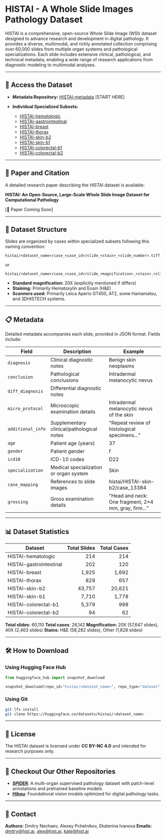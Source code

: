 # HISTAI - A Whole Slide Images Pathology Dataset

HISTAI is a comprehensive, open-source Whole Slide Image (WSI) dataset designed to advance research and development in digital pathology. It provides a diverse, multimodal, and richly annotated collection comprising over 60,000 slides from multiple organ systems and pathological specializations. Each slide includes extensive clinical, pathological, and technical metadata, enabling a wide range of research applications from diagnostic modeling to multimodal analyses.

---

## 🔗 Access the Dataset

* **Metadata Repository:** [HISTAI-metadata](https://huggingface.co/datasets/histai/HISTAI-metadata) [START HERE]
* **Individual Specialized Subsets:**

  * [HISTAI-hematologic](https://huggingface.co/datasets/histai/HISTAI-hematologic)
  * [HISTAI-gastrointestinal](https://huggingface.co/datasets/histai/HISTAI-gastrointestinal)
  * [HISTAI-breast](https://huggingface.co/datasets/histai/HISTAI-breast)
  * [HISTAI-thorax](https://huggingface.co/datasets/histai/HISTAI-thorax)
  * [HISTAI-skin-b2](https://huggingface.co/datasets/histai/HISTAI-skin-b2)
  * [HISTAI-skin-b1](https://huggingface.co/datasets/histai/HISTAI-skin-b1)
  * [HISTAI-colorectal-b1](https://huggingface.co/datasets/histai/HISTAI-colorectal-b1)
  * [HISTAI-colorectal-b2](https://huggingface.co/datasets/histai/HISTAI-colorectal-b2)

---

## 📄 Paper and Citation

A detailed research paper describing the HISTAI dataset is available:

**HISTAI: An Open-Source, Large-Scale Whole Slide Image Dataset for Computational Pathology**

\[📌 Paper Coming Soon]

---

## 📂 Dataset Structure

Slides are organized by cases within specialized subsets following this naming convention:

```
histai/<dataset_name>/case_<case_id>/slide_<stain>_<slide_number>.tiff
```

or

```
histai/<dataset_name>/case_<case_id>/slide_<magnification>_<stain>_<slide_number>.tiff
```

* **Standard magnification:** 20X (explicitly mentioned if differs)
* **Staining:** Primarily Hematoxylin and Eosin (H\&E)
* **Scanners used:** Primarily Leica Aperio GT450, AT2, some Hamamatsu, and 3DHISTECH systems.

---

## 📋 Metadata

Detailed metadata accompanies each slide, provided in JSON format. Fields include:

| Field             | Description                               | Example                                              |
| ----------------- | ----------------------------------------- | ---------------------------------------------------- |
| `diagnosis`       | Clinical diagnostic notes                 | Benign skin neoplasms                                |
| `conclusion`      | Pathological conclusions                  | Intradermal melanocytic nevus                        |
| `diff_diagnosis`  | Differential diagnostic notes             |                                                      |
| `micro_protocol`  | Microscopic examination details           | Intradermal melanocytic nevus of the skin            |
| `additional_info` | Supplementary clinical/pathological notes | "Repeat review of histological specimens..."         |
| `age`             | Patient age (years)                       | 37                                                   |
| `gender`          | Patient gender                            | f                                                    |
| `icd10`           | ICD-10 codes                              | D22                                                  |
| `specialization`  | Medical specialization or organ system    | Skin                                                 |
| `case_mapping`    | References to slide images                | histai/HISTAI-skin-b2/case\_13384                    |
| `grossing`        | Gross examination details                 | "Head and neck: One fragment, 2×4 mm, gray, firm..." |

---

## 📊 Dataset Statistics

| Dataset                 | Total Slides | Total Cases |
| ----------------------- | -----------: | ----------: |
| HISTAI-hematologic      |          214 |         214 |
| HISTAI-gastrointestinal |          202 |         120 |
| HISTAI-breast           |        1,925 |       1,692 |
| HISTAI-thorax           |          829 |         657 |
| HISTAI-skin-b2          |       43,757 |      20,621 |
| HISTAI-skin-b1          |        7,710 |       1,778 |
| HISTAI-colorectal-b1    |        5,379 |         998 |
| HISTAI-colorectal-b2    |           94 |          62 |

**Total slides**: 60,110
**Total cases**: 26,142
**Magnification:** 20X (57,647 slides), 40X (2,463 slides)
**Stains:** H\&E (58,282 slides), Other (1,828 slides)

---

## 🛠️ How to Download

### Using Hugging Face Hub

```python
from huggingface_hub import snapshot_download

snapshot_download(repo_id="histai/<dataset_name>", repo_type="dataset", local_dir="/local_path")
```

### Using Git

```bash
git lfs install
git clone https://huggingface.co/datasets/histai/<dataset_name>
```

---

## 🔖 License

The HISTAI dataset is licensed under **CC BY-NC 4.0** and intended for research purposes only.

---

## 📌 Checkout Our Other Repositories

* [**SPIDER**](https://github.com/HistAI/SPIDER): A multi-organ supervised pathology dataset with patch-level annotations and pretrained baseline models.
* [**Hibou**](https://github.com/HistAI/hibou): Foundational vision models optimized for digital pathology tasks.

---

## 📧 Contact

**Authors:** Dmitry Nechaev, Alexey Pchelnikov, Ekaterina Ivanova
**Emails:** [dmitry@hist.ai](mailto:dmitry@hist.ai), [alex@hist.ai](mailto:alex@hist.ai), [kate@hist.ai](mailto:kate@hist.ai)
